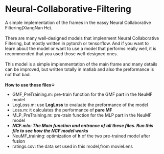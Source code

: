 # Neural-Collaborative-Filtering
A simple implementation of the frames in the eassy Neural Collaborative Filtering(XiangNan He).<br><br>
There are many well-designed models that implenment Neural Collaborative Filtering, but mostly written in pytorch or tensorflow. And if you want to learn about the model or want to use a model that performs really well, it is recommended that you used those well-designed ones.<br><br>
This model is a simple implenmentation of the main frame and many details can be improved, but written totally in matlab and also the preformance is not that bad.<br><br>
**How to use these files↓**
* GMF_PreTraining.m: pre-train function for the GMF part in the NeuMF model
* LogLoss.m: use **LogLoss** to evaluate the preformance of the model
* Loss.m: it calculates the performance of **pure MF**
* MLP_PreTraining.m: pre-train function for the MLP part in the NeuMF model
* ***NCF.mlx: The Main function and entrance of all these files. Run this file to see how the NCF model works***
* NeuMF_training: optimization of **h** of the two pre-trained model after fusion
* ratings.csv: the data set used in this model,from movieLens

